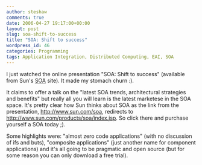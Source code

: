 ```yaml
---
author: steshaw
comments: true
date: 2006-04-27 19:17:00+00:00
layout: post
slug: soa-shift-to-success
title: "SOA: Shift to success"
wordpress_id: 46
categories: Programming
tags: Application Integration, Distributed Computing, EAI, SOA
---
```


I just watched the online presentation "SOA: Shift to success" (available from Sun's [SOA](http://www.sun.com/products/soa/index.jsp) site). It made my stomach churn :).

It claims to offer a talk on the "latest SOA trends, architectural strategies and benefits" but really all you will learn is the latest marketese in the SOA space. It's pretty clear how Sun thinks about SOA as the link from the presentation, http://www.sun.com/soa, redirects to http://www.sun.com/products/soa/index.jsp. So click there and purchase yourself a SOA today ;).

Some highlights were: "almost zero code applications" (with no discussion of ifs and buts), "composite applications" (just another name for component applications) and it's all going to be pragmatic and open source (but for some reason you can only download a free trial).
